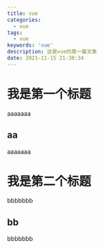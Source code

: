 ```yaml
---
title: vue
categories:
  - vue
tags:
  - vue
keywords: 'vue'
description: 这是vue的第一篇文章
date: 2021-11-15 21:30:34
---
```


# 我是第一个标题

aaaaaaa

## aa

aaaaaaa

# 我是第二个标题

bbbbbbb

## bb

bbbbbbb


